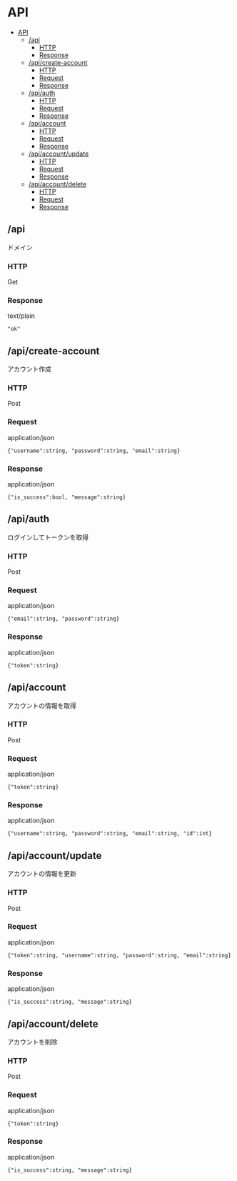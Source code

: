 # API
- [API](#api)
  - [/api](#api-1)
    - [HTTP](#http)
    - [Response](#response)
  - [/api/create-account](#apicreate-account)
    - [HTTP](#http-1)
    - [Request](#request)
    - [Response](#response-1)
  - [/api/auth](#apiauth)
    - [HTTP](#http-2)
    - [Request](#request-1)
    - [Response](#response-2)
  - [/api/account](#apiaccount)
    - [HTTP](#http-3)
    - [Request](#request-2)
    - [Response](#response-3)
  - [/api/account/update](#apiaccountupdate)
    - [HTTP](#http-4)
    - [Request](#request-3)
    - [Response](#response-4)
  - [/api/account/delete](#apiaccountdelete)
    - [HTTP](#http-5)
    - [Request](#request-4)
    - [Response](#response-5)

## /api
ドメイン
### HTTP
Get
### Response
text/plain
```
"ok"
```

## /api/create-account
アカウント作成
### HTTP
Post
### Request
application/json
```
{"username":string, "password":string, "email":string}
```
### Response
application/json
```
{"is_success":bool, "message":string}
```

## /api/auth
ログインしてトークンを取得
### HTTP
Post
### Request
application/json
```
{"email":string, "password":string}
```
### Response
application/json
```
{"token":string}
```

## /api/account
アカウントの情報を取得
### HTTP
Post
### Request
application/json
```
{"token":string}
```
### Response
application/json
```
{"username":string, "password":string, "email":string, "id":int}
```

## /api/account/update
アカウントの情報を更新
### HTTP
Post
### Request
application/json
```
{"token":string, "username":string, "password":string, "email":string}
```
### Response
application/json
```
{"is_success":string, "message":string}
```

## /api/account/delete
アカウントを削除
### HTTP
Post
### Request
application/json
```
{"token":string}
```
### Response
application/json
```
{"is_success":string, "message":string}
```